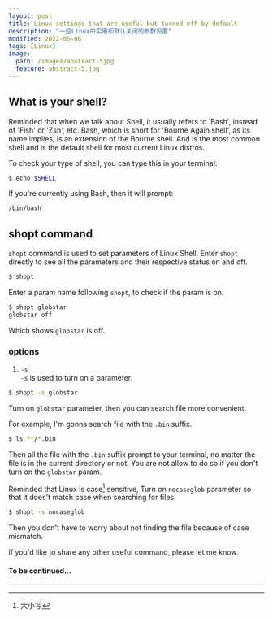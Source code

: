 ```yaml
---
layout: post
title: Linux settings that are useful but turned off by default
description: "一些Linux中实用却默认关闭的参数设置"
modified: 2022-05-06
tags: [Linux]
image:
  path: /images/abstract-5jpg
  feature: abstract-5.jpg
---
```

## What is your shell?

Reminded that when we talk about Shell, it usually refers to 'Bash', instead of 'Fish' or 'Zsh', etc. Bash, which is short for 'Bourne Again shell', as its name implies, is an extension of the Bourne shell. And Is the most common shell and is the default shell for most current Linux distros.  

To check your type of shell, you can type this in your terminal:

```bash
$ echo $SHELL
```

If you're currently using Bash, then it will prompt:

```bash
/bin/bash
```
## shopt command

`shopt` command is used to set parameters of Linux Shell. Enter `shopt` directly to see all the parameters and their respective status on and off.

```bash
$ shopt
```
Enter a param name following `shopt`, to check if the param is on.

```bash
$ shopt globstar
globstar off
```

Which shows `globstar` is off.

### options

1. `-s`  
`-s` is used to turn on a parameter.

```bash
$ shopt -s globstar
```

Turn on `globstar` parameter, then you can search file more convenient.

For example, I'm gonna search file with the `.bin` suffix.

```bash
$ ls **/*.bin
```
Then all the file with the `.bin` suffix prompt to your terminal, no matter the file is in the current directory or not. You are not allow to do so if you don't turn on the `globstar` param.

Reminded that Linux is case[^1] sensitive, Turn on `nocaseglob` parameter so that it does't match case when searching for files. 

```bash
$ shopt -s nocaseglob
```

Then you don't have to worry about not finding the file because of case mismatch.

If you'd like to share any other useful command, please let me know.

#### To be continued...


___

[^1]: 大小写